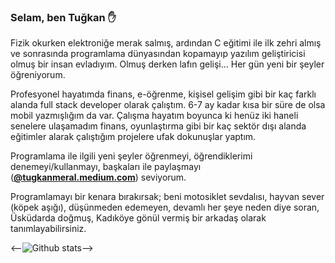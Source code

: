### Selam, ben Tuğkan :hand:
Fizik okurken elektroniğe merak salmış, ardından C eğitimi ile ilk zehri almış ve sonrasında programlama dünyasından kopamayıp yazılım geliştiricisi olmuş bir insan evladıyım. Olmuş derken lafın gelişi... Her gün yeni bir şeyler öğreniyorum.

Profesyonel hayatımda finans, e-öğrenme, kişisel gelişim gibi bir kaç farklı alanda full stack developer olarak çalıştım. 6-7 ay kadar kısa bir süre de olsa mobil yazmışlığım da var. Çalışma hayatım boyunca ki henüz iki haneli senelere ulaşamadım finans, oyunlaştırma gibi bir kaç sektör dışı alanda eğitimler alarak çalıştığım projelere ufak dokunuşlar yaptım. 

Programlama ile ilgili yeni şeyler öğrenmeyi, öğrendiklerimi denemeyi/kullanmayı, başkaları ile paylaşmayı (**[@tugkanmeral.medium.com](https://tugkanmeral.medium.com/)**) seviyorum. 

Programlamayı bir kenara bırakırsak; beni motosiklet sevdalısı, hayvan sever (köpek aşığı), düşünmeden edemeyen, devamlı her şeye neden diye soran, Üsküdarda doğmuş, Kadıköye gönül vermiş bir arkadaş olarak tanımlayabilirsiniz.

<--![Github stats](https://github-readme-stats.vercel.app/api?username=tugkanmeral&show_icons=true&count_private=true)-->
